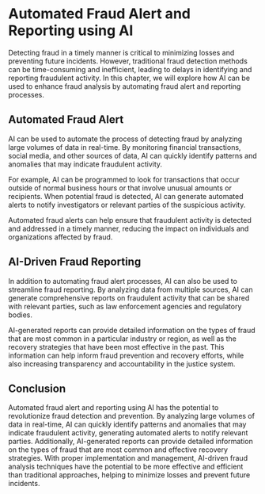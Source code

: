 Automated Fraud Alert and Reporting using AI
=========================================================================================

Detecting fraud in a timely manner is critical to minimizing losses and preventing future incidents. However, traditional fraud detection methods can be time-consuming and inefficient, leading to delays in identifying and reporting fraudulent activity. In this chapter, we will explore how AI can be used to enhance fraud analysis by automating fraud alert and reporting processes.

Automated Fraud Alert
---------------------

AI can be used to automate the process of detecting fraud by analyzing large volumes of data in real-time. By monitoring financial transactions, social media, and other sources of data, AI can quickly identify patterns and anomalies that may indicate fraudulent activity.

For example, AI can be programmed to look for transactions that occur outside of normal business hours or that involve unusual amounts or recipients. When potential fraud is detected, AI can generate automated alerts to notify investigators or relevant parties of the suspicious activity.

Automated fraud alerts can help ensure that fraudulent activity is detected and addressed in a timely manner, reducing the impact on individuals and organizations affected by fraud.

AI-Driven Fraud Reporting
-------------------------

In addition to automating fraud alert processes, AI can also be used to streamline fraud reporting. By analyzing data from multiple sources, AI can generate comprehensive reports on fraudulent activity that can be shared with relevant parties, such as law enforcement agencies and regulatory bodies.

AI-generated reports can provide detailed information on the types of fraud that are most common in a particular industry or region, as well as the recovery strategies that have been most effective in the past. This information can help inform fraud prevention and recovery efforts, while also increasing transparency and accountability in the justice system.

Conclusion
----------

Automated fraud alert and reporting using AI has the potential to revolutionize fraud detection and prevention. By analyzing large volumes of data in real-time, AI can quickly identify patterns and anomalies that may indicate fraudulent activity, generating automated alerts to notify relevant parties. Additionally, AI-generated reports can provide detailed information on the types of fraud that are most common and effective recovery strategies. With proper implementation and management, AI-driven fraud analysis techniques have the potential to be more effective and efficient than traditional approaches, helping to minimize losses and prevent future incidents.
